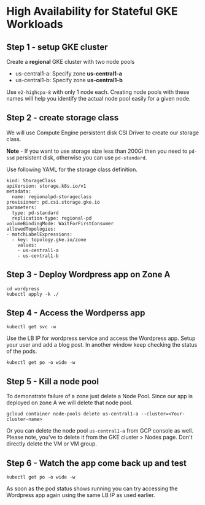 # High Availability for Stateful GKE Workloads
## Step 1 - setup GKE cluster
Create a **regional** GKE cluster with two node pools
- us-central1-a: Specify zone **us-central1-a**
- us-central1-b: Specify zone **us-central1-b**

Use ```e2-highcpu-8``` with only 1 node each. 
Creating node pools with these names will help you identify the actual node pool easily for a given node. 

## Step 2 - create storage class
We will use Compute Engine persistent disk CSI Driver to create our storage class. 

**Note** - If you want to use storage size less than 200Gi then you need to ```pd-ssd``` persistent disk, otherwise you can use ```pd-standard```.

Use following YAML for the storage class definition.
```
kind: StorageClass
apiVersion: storage.k8s.io/v1
metadata:
  name: regionalpd-storageclass
provisioner: pd.csi.storage.gke.io
parameters:
  type: pd-standard
  replication-type: regional-pd
volumeBindingMode: WaitForFirstConsumer
allowedTopologies:
- matchLabelExpressions:
  - key: topology.gke.io/zone
    values:
    - us-central1-a
    - us-central1-b
```

## Step 3 - Deploy Wordpress app on Zone A
```
cd wordpress
kubectl apply -k ./
```

## Step 4 - Access the Wordperss app
```
kubectl get svc -w
```
Use the LB IP for wordpress service and access the Wordpress app. Setup your user and add a blog post.
In another window keep checking the status of the pods. 
```
kubectl get po -o wide -w
```

## Step 5 - Kill a node pool
To demonstrate failure of a zone just delete a Node Pool. Since our app is deployed on zone A we will delete that node pool. 
```
gcloud container node-pools delete us-central1-a --cluster=<Your-cluster-name>
```
Or you can delete the node pool ```us-central1-a``` from GCP console as well. 
Please note, you've to delete it from the GKE cluster > Nodes page. Don't directly delete the VM or VM group. 

## Step 6 - Watch the app come back up and test
```
kubectl get po -o wide -w
```
As soon as the pod status shows running you can try accessing the Wordpress app again using the same LB IP as used earlier. 


